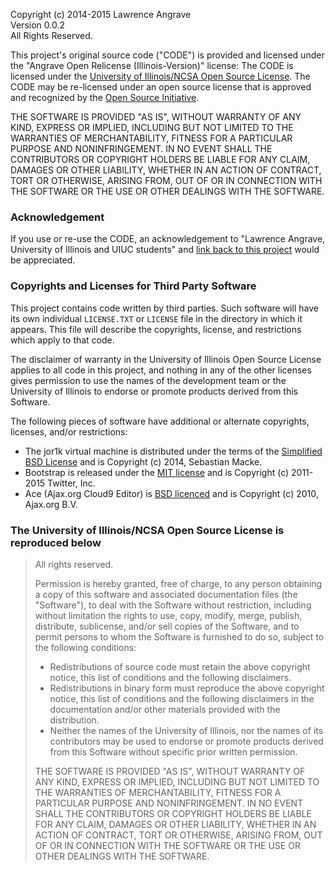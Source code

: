 Copyright (c) 2014-2015 Lawrence Angrave  
Version 0.0.2  
All Rights Reserved.

This project's original source code ("CODE") is provided and licensed under the "Angrave Open Relicense (Illinois-Version)" license:
The CODE is licensed under the [University of Illinois/NCSA Open Source License](http://opensource.org/licenses/NCSA).
The CODE may be re-licensed under an open source license that is approved and recognized by the [Open Source Initiative](http://opensource.org/).

THE SOFTWARE IS PROVIDED "AS IS", WITHOUT WARRANTY OF ANY KIND, EXPRESS OR IMPLIED, INCLUDING BUT NOT LIMITED TO THE WARRANTIES OF MERCHANTABILITY, FITNESS FOR A PARTICULAR PURPOSE AND NONINFRINGEMENT. IN NO EVENT SHALL THE CONTRIBUTORS OR COPYRIGHT HOLDERS BE LIABLE FOR ANY CLAIM, DAMAGES OR OTHER LIABILITY, WHETHER IN AN ACTION OF CONTRACT, TORT OR OTHERWISE, ARISING FROM, OUT OF OR IN CONNECTION WITH THE SOFTWARE OR THE USE OR OTHER DEALINGS WITH THE SOFTWARE.

### Acknowledgement
If you use or re-use the CODE, an acknowledgement to "Lawrence Angrave, University of Illinois and UIUC students" and [link back to this project](https://github.com/cs-education/sysbuild/) would be appreciated.

### Copyrights and Licenses for Third Party Software
This project contains code written by third parties. Such software will
have its own individual `LICENSE.TXT` or `LICENSE` file in the directory in
which it appears. This file will describe the copyrights, license, and restrictions which apply
to that code.

The disclaimer of warranty in the University of Illinois Open Source License
applies to all code in this project, and nothing in any of the
other licenses gives permission to use the names of the development team
or the University of Illinois to endorse or promote products derived from this
Software.

The following pieces of software have additional or alternate copyrights,
licenses, and/or restrictions:
* The jor1k virtual machine is distributed under the terms of the [Simplified BSD License](https://github.com/cs-education/jor1k/blob/master/LICENSE.md) and is Copyright (c) 2014, Sebastian Macke.
* Bootstrap is released under the [MIT license](https://github.com/twbs/bootstrap/blob/master/LICENSE) and is Copyright (c) 2011-2015 Twitter, Inc.
* Ace (Ajax.org Cloud9 Editor) is [BSD licenced](https://github.com/ajaxorg/ace-builds/blob/master/LICENSE) and is Copyright (c) 2010, Ajax.org B.V.

### The University of Illinois/NCSA Open Source License is reproduced below
> All rights reserved.
> 
> Permission is hereby granted, free of charge, to any person obtaining a copy of this software and associated documentation files (the "Software"), to deal with the Software without restriction, including without limitation the rights to use, copy, modify, merge, publish, distribute, sublicense, and/or sell copies of the Software, and to permit persons to whom the Software is furnished to do so, subject to the following conditions:
> 
> * Redistributions of source code must retain the above copyright notice, this list of conditions and the following disclaimers.
> * Redistributions in binary form must reproduce the above copyright notice, this list of conditions and the following disclaimers in the documentation and/or other materials provided with the distribution.
> * Neither the names of the University of Illinois, nor the names of its contributors may be used to endorse or promote products derived from this Software without specific prior written permission.
> 
> THE SOFTWARE IS PROVIDED "AS IS", WITHOUT WARRANTY OF ANY KIND, EXPRESS OR IMPLIED, INCLUDING BUT NOT LIMITED TO THE WARRANTIES OF MERCHANTABILITY, FITNESS FOR A PARTICULAR PURPOSE AND NONINFRINGEMENT. IN NO EVENT SHALL THE CONTRIBUTORS OR COPYRIGHT HOLDERS BE LIABLE FOR ANY CLAIM, DAMAGES OR OTHER LIABILITY, WHETHER IN AN ACTION OF CONTRACT, TORT OR OTHERWISE, ARISING FROM, OUT OF OR IN CONNECTION WITH THE SOFTWARE OR THE USE OR OTHER DEALINGS WITH THE SOFTWARE.
